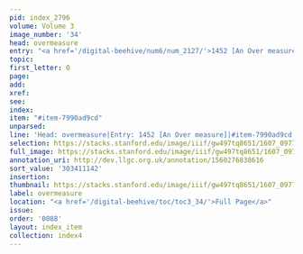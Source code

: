 ```yaml
---
pid: index_2796
volume: Volume 3
image_number: '34'
head: overmeasure
entry: "<a href='/digital-beehive/num6/num_2127/'>1452 [An Over measure]</a>"
topic:
first_letter: O
page:
add:
xref:
see:
index:
item: "#item-7990ad9cd"
unparsed:
line: 'Head: overmeasure|Entry: 1452 [An Over measure]|#item-7990ad9cd'
selection: https://stacks.stanford.edu/image/iiif/gw497tq8651/1607_0977/482,1142,676,103/full/0/default.jpg
full_image: https://stacks.stanford.edu/image/iiif/gw497tq8651/1607_0977/full/full/0/default.jpg
annotation_uri: http://dev.llgc.org.uk/annotation/1560276838616
sort_value: '303411142'
insertion:
thumbnail: https://stacks.stanford.edu/image/iiif/gw497tq8651/1607_0977/482,1142,676,103/150,/0/default.jpg
label: overmeasure
location: "<a href='/digital-beehive/toc/toc3_34/'>Full Page</a>"
issue:
order: '0088'
layout: index_item
collection: index4
---
```


